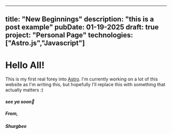 
---
title: "New Beginnings"
description: "this is a post example"
pubDate: 01-19-2025 
draft: true
project: "Personal Page"
technologies: ["Astro.js","Javascript"]
---

# Hello All!

This is my first real forey into [Astro](https://astro.build). I'm currently working on a lot of this website as I'm writing this, but hopefully I'll replace this with something that actually matters :)

#### ***see ya soon👋***

##### **From,**
##### **Shurgbee**